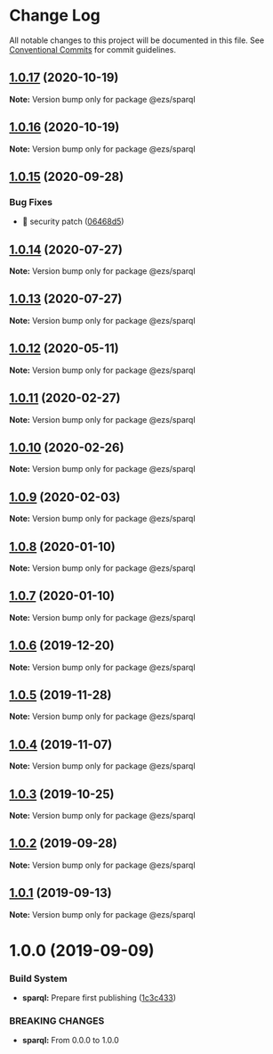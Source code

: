 # Change Log

All notable changes to this project will be documented in this file.
See [Conventional Commits](https://conventionalcommits.org) for commit guidelines.

## [1.0.17](https://github.com/Inist-CNRS/ezs/compare/@ezs/sparql@1.0.16...@ezs/sparql@1.0.17) (2020-10-19)

**Note:** Version bump only for package @ezs/sparql





## [1.0.16](https://github.com/Inist-CNRS/ezs/compare/@ezs/sparql@1.0.15...@ezs/sparql@1.0.16) (2020-10-19)

**Note:** Version bump only for package @ezs/sparql





## [1.0.15](https://github.com/Inist-CNRS/ezs/compare/@ezs/sparql@1.0.14...@ezs/sparql@1.0.15) (2020-09-28)


### Bug Fixes

* 🐛 security patch ([06468d5](https://github.com/Inist-CNRS/ezs/commit/06468d56d76c640fb03d7fa73f72d9cc38d44675))





## [1.0.14](https://github.com/Inist-CNRS/ezs/compare/@ezs/sparql@1.0.13...@ezs/sparql@1.0.14) (2020-07-27)

**Note:** Version bump only for package @ezs/sparql





## [1.0.13](https://github.com/Inist-CNRS/ezs/compare/@ezs/sparql@1.0.12...@ezs/sparql@1.0.13) (2020-07-27)

**Note:** Version bump only for package @ezs/sparql





## [1.0.12](https://github.com/Inist-CNRS/ezs/compare/@ezs/sparql@1.0.11...@ezs/sparql@1.0.12) (2020-05-11)

**Note:** Version bump only for package @ezs/sparql





## [1.0.11](https://github.com/Inist-CNRS/ezs/compare/@ezs/sparql@1.0.10...@ezs/sparql@1.0.11) (2020-02-27)

**Note:** Version bump only for package @ezs/sparql





## [1.0.10](https://github.com/Inist-CNRS/ezs/compare/@ezs/sparql@1.0.9...@ezs/sparql@1.0.10) (2020-02-26)

**Note:** Version bump only for package @ezs/sparql





## [1.0.9](https://github.com/Inist-CNRS/ezs/compare/@ezs/sparql@1.0.8...@ezs/sparql@1.0.9) (2020-02-03)

**Note:** Version bump only for package @ezs/sparql





## [1.0.8](https://github.com/Inist-CNRS/ezs/compare/@ezs/sparql@1.0.6...@ezs/sparql@1.0.8) (2020-01-10)

**Note:** Version bump only for package @ezs/sparql





## [1.0.7](https://github.com/Inist-CNRS/ezs/compare/@ezs/sparql@1.0.6...@ezs/sparql@1.0.7) (2020-01-10)

**Note:** Version bump only for package @ezs/sparql





## [1.0.6](https://github.com/Inist-CNRS/ezs/compare/@ezs/sparql@1.0.5...@ezs/sparql@1.0.6) (2019-12-20)

**Note:** Version bump only for package @ezs/sparql





## [1.0.5](https://github.com/Inist-CNRS/ezs/compare/@ezs/sparql@1.0.4...@ezs/sparql@1.0.5) (2019-11-28)

**Note:** Version bump only for package @ezs/sparql





## [1.0.4](https://github.com/Inist-CNRS/ezs/compare/@ezs/sparql@1.0.3...@ezs/sparql@1.0.4) (2019-11-07)

**Note:** Version bump only for package @ezs/sparql





## [1.0.3](https://github.com/Inist-CNRS/ezs/compare/@ezs/sparql@1.0.2...@ezs/sparql@1.0.3) (2019-10-25)

**Note:** Version bump only for package @ezs/sparql





## [1.0.2](https://github.com/Inist-CNRS/ezs/compare/@ezs/sparql@1.0.1...@ezs/sparql@1.0.2) (2019-09-28)

**Note:** Version bump only for package @ezs/sparql





## [1.0.1](https://github.com/Inist-CNRS/ezs/compare/@ezs/sparql@1.0.0...@ezs/sparql@1.0.1) (2019-09-13)

**Note:** Version bump only for package @ezs/sparql





# 1.0.0 (2019-09-09)


### Build System

* **sparql:** Prepare first publishing ([1c3c433](https://github.com/Inist-CNRS/ezs/commit/1c3c433))


### BREAKING CHANGES

* **sparql:** From 0.0.0 to 1.0.0

